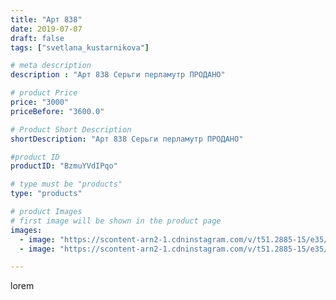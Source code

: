 ```yaml
---
title: "Арт 838"
date: 2019-07-07
draft: false
tags: ["svetlana_kustarnikova"]

# meta description
description : "Арт 838 Серьги перламутр ПРОДАНО"

# product Price
price: "3000"
priceBefore: "3600.0"

# Product Short Description
shortDescription: "Арт 838 Серьги перламутр ПРОДАНО"

#product ID
productID: "BzmuYVdIPqo"

# type must be "products"
type: "products"

# product Images
# first image will be shown in the product page
images:
  - image: "https://scontent-arn2-1.cdninstagram.com/v/t51.2885-15/e35/65774117_2400303710051769_2061447429675730281_n.jpg?se=7&tp=1&_nc_ht=scontent-arn2-1.cdninstagram.com&_nc_cat=109&_nc_ohc=NgjB4HJ-WCIAX9bkhDl&ccb=7-4&oh=44b0bb33dcd2e917a296b5e4bd603a58&oe=6081838C&ig_cache_key=MjA4MjU1NTg1MzQwNTIzMTA4Mw%3D%3D.2-ccb7-4"
  - image: "https://scontent-arn2-1.cdninstagram.com/v/t51.2885-15/e35/65176765_619812391838380_5586070604657131913_n.jpg?se=8&tp=1&_nc_ht=scontent-arn2-1.cdninstagram.com&_nc_cat=104&_nc_ohc=PgqfTwZYBdsAX90qaV7&ccb=7-4&oh=27b8e1a82ca89186e2183f935a98d081&oe=60844170&ig_cache_key=MjA4MjU1NTg1MzQxMzYxMTEyNw%3D%3D.2-ccb7-4"

---
```

lorem
